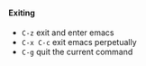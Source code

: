 #### Exiting

- `C-z`     exit and enter emacs
- `C-x C-c` exit emacs perpetually
- `C-g`     quit the current command
